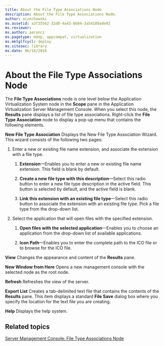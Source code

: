 ```yaml
---
title: About the File Type Associations Node
description: About the File Type Associations Node.
author: aczechowski
ms.assetid: a3f35562-32d0-4a43-8604-3a54189ade92
ms.reviewer:
ms.author: aaroncz
ms.pagetype: mdop, appcompat, virtualization
ms.mktglfcycl: deploy
ms.sitesec: library
ms.date: 06/16/2016
---
```



# About the File Type Associations Node


The **File Type Associations** node is one level below the Application Virtualization System node in the **Scope** pane in the Application Virtualization Server Management Console. When you select this node, the **Results** pane displays a list of file type associations. Right-click the **File Type Association** node to display a pop-up menu that contains the following elements.

<a href="" id="new-file-type-association"></a>**New File Type Association**
Displays the New File Type Association Wizard. This wizard consists of the following two pages:

1.  Enter a new or existing file name extension, and associate the extension with a file type.

    1.  **Extension**—Enables you to enter a new or existing file name extension. This field is blank by default.

    2.  **Create a new file type with this description**—Select this radio button to enter a new file type description in the active field. This button is selected by default, and the active field is blank.

    3.  **Link this extension with an existing file type**—Select this radio button to associate the extension with an existing file type. Pick a file type from the drop-down list.

2.  Select the application that will open files with the specified extension.

    1.  **Open files with the selected application**—Enables you to choose an application from the drop-down list of available applications.

    2.  **Icon Path**—Enables you to enter the complete path to the ICO file or to browse for the ICO file.

<a href="" id="view"></a>**View**
Changes the appearance and content of the **Results** pane.

<a href="" id="new-window-from-here"></a>**New Window from Here**
Opens a new management console with the selected node as the root node.

<a href="" id="refresh"></a>**Refresh**
Refreshes the view of the server.

<a href="" id="export-list"></a>**Export List**
Creates a tab-delimited text file that contains the contents of the **Results** pane. This item displays a standard **File Save** dialog box where you specify the location for the text file you are creating.

<a href="" id="help"></a>**Help**
Displays the help system.

## Related topics


[Server Management Console: File Type Associations Node](server-management-console-file-type-associations-node.md)

 

 





